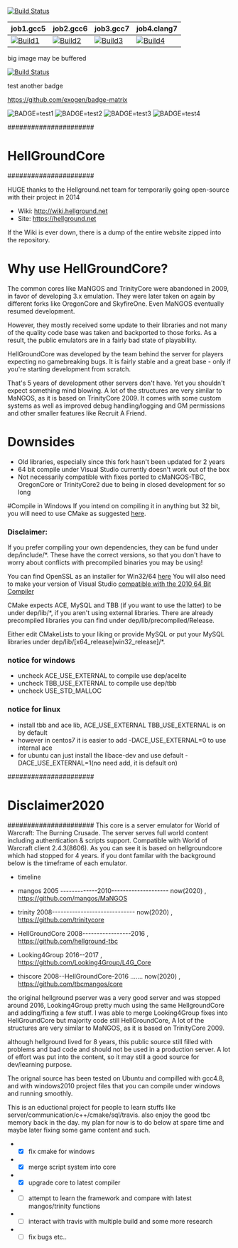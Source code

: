 [![Build Status](https://travis-ci.com/tbcmangos/core.svg?branch=master)](https://travis-ci.com/tbcmangos/core)

| job1.gcc5         | job2.gcc6         | job3.gcc7         | job4.clang7       |
|-------------------|-------------------|-------------------|-------------------|
| [![Build1][1]][10]| [![Build2][2]][10]| [![Build3][3]][10]| [![Build4][4]][10]|

[1]: https://travis-badge.herokuapp.com/repos/tbcmangos/core/branches/master/1?use_travis_com=true
[2]: https://travis-badge.herokuapp.com/repos/tbcmangos/core/branches/master/2?use_travis_com=true
[3]: https://travis-badge.herokuapp.com/repos/tbcmangos/core/branches/master/3?use_travis_com=true
[4]: https://travis-badge.herokuapp.com/repos/tbcmangos/core/branches/master/4?use_travis_com=true

[10]: https://travis-ci.com/github/tbcmangos/core

big image may be buffered

[![Build Status](https://travis-badge.herokuapp.com/repos/tbcmangos/core/branches/master?use_travis_com=true)](https://travis-ci.com/github/tbcmangos/core)

test another badge

https://github.com/exogen/badge-matrix 

![BADGE=test1](https://badges.herokuapp.com/travis/tbcmangos/core?branch=master&env=BADGE=TEST1&label=BUILD=gcc5)
![BADGE=test2](https://badges.herokuapp.com/travis/tbcmangos/core?branch=master&env=BADGE=TEST2&label=BUILD=gcc6)
![BADGE=test3](https://badges.herokuapp.com/travis/tbcmangos/core?branch=master&env=BADGE=TEST3&label=BUILD=gcc7)
![BADGE=test4](https://badges.herokuapp.com/travis/tbcmangos/core?branch=master&env=BADGE=TEST4&label=BUILD=clang7)

######################
#   HellGroundCore   #
######################

HUGE thanks to the Hellground.net team for temporarily going open-source with their project in 2014
* Wiki: http://wiki.hellground.net
* Site: https://hellground.net

If the Wiki is ever down, there is a dump of the entire website zipped into the repository.

# Why use HellGroundCore?
The common cores like MaNGOS and TrinityCore were abandoned in 2009, in favor of developing 3.x emulation.
They were later taken on again by different forks like OregonCore and SkyfireOne. Even MaNGOS eventually resumed development.

However, they mostly received some update to their libraries and not many of the quality code base was taken and backported to those forks.
As a result, the public emulators are in a fairly bad state of playability. 

HellGroundCore was developed by the team behind the server for players expecting no gamebreaking bugs. It is fairly stable and a great base - only if you're starting development from scratch.

That's 5 years of development other servers don't have. Yet you shouldn't expect something mind blowing. A lot of the structures are very similar to MaNGOS, as it is based on TrinityCore 2009.
It comes with some custom systems as well as improved debug handling/logging and GM permissions and other smaller features like Recruit A Friend.

# Downsides
* Old libraries, especially since this fork hasn't been updated for 2 years
* 64 bit compile under Visual Studio currently doesn't work out of the box
* Not necessarily compatible with fixes ported to cMaNGOS-TBC, OregonCore or TrinityCore2 due to being in closed development for so long


#Compile in Windows
If you intend on compiling it in anything but 32 bit, you will need to use CMake as suggested [here](http://wiki.hellground.net/index.php/Building_under_Windows).

### Disclaimer:
If you prefer compiling your own dependencies, they can be fund under dep/include/*. These have the correct versions, so that you don't have to worry about conflicts with precompiled binaries you may be using!

You can find OpenSSL as an installer for Win32/64 [here](https://slproweb.com/products/Win32OpenSSL.html)
You will also need to make your version of Visual Studio [compatible with the 2010 64 Bit Compiler](http://stackoverflow.com/questions/1865069/how-to-compile-a-64-bit-application-using-visual-c-2010-express)

CMake expects ACE, MySQL and TBB (if you want to use the latter) to be under dep/lib/*, if you aren't using external libraries. 
There are already precompiled libraries you can find under dep/lib/precompiled/Release.

Either edit CMakeLists to your liking or provide MySQL or put your MySQL libraries under dep/lib/[x64_release|win32_release]/*.

### notice for windows
- uncheck ACE_USE_EXTERNAL to compile use dep/acelite
- uncheck TBB_USE_EXTERNAL to compile use dep/tbb
- uncheck USE_STD_MALLOC

### notice for linux
- install tbb and ace lib, ACE_USE_EXTERNAL TBB_USE_EXTERNAL is on by default
- however in centos7 it is easier to add -DACE_USE_EXTERNAL=0 to use internal ace
- for ubuntu can just install the libace-dev and use default -DACE_USE_EXTERNAL=1(no need add, it is default on)

######################
#   Disclaimer2020   #
######################
This core is a server emulator for World of Warcraft: The Burning Crusade. The server serves full world content including authentication & scripts support. Compatible with World of Warcraft client 2.4.3(8606).
As you can see it is based on hellgroundcore which had stopped for 4 years. if you dont familar with the background below is the timeframe of each emulator.

* timeline 
* mangos         2005 -------------2010-------------------- now(2020)    , https://github.com/mangos/MaNGOS
* trinity                 2008----------------------------- now(2020)    , https://github.com/trinitycore
* HellGroundCore          2008-----------------2016                      , https://github.com/hellground-tbc
* Looking4Group                                2016--2017                , https://github.com/Looking4Group/L4G_Core

* thiscore                2008--HellGroundCore-2016 ....... now(2020)    , https://github.com/tbcmangos/core  

the original hellground pserver was a very good server and was stopped around 2016, Looking4Group pretty much using the same HellgroundCore and adding/fixing a few stuff. 
I was able to merge Looking4Group fixes into HellGroundCore but majority code still HellGroundCore, A lot of the structures are very similar to MaNGOS, as it is based on TrinityCore 2009.

although hellground lived for 8 years, this public source still filled with problems and bad code and should not be used in a production server.
A lot of effort was put into the content, so it may still a good source for dev/learning purpose.

The orignal source has been tested on Ubuntu and compilled with gcc4.8, and with windows2010 project files that you can compile under windows and running smoothly. 

This is an eductional project for people to learn stuffs like server/communication/c++/cmake/sql/travis. also enjoy the good tbc memory back in the day.
my plan for now is to do below at spare time and maybe later fixing some game content and such.

* - [x] fix cmake for windows
* - [x] merge script system into core 
* - [x] upgrade core to latest compiler 
* - [ ] attempt to learn the framework and compare with latest mangos/trinity functions
* - [ ] interact with travis with multiple build and some more research
* - [ ] fix bugs etc..